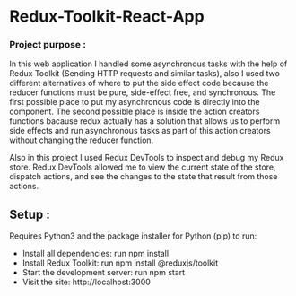 # Redux-Toolkit-React-App


### Project purpose :

In this web application I handled some asynchronous tasks with the help of Redux Toolkit (Sending HTTP requests and similar tasks), also I used two different alternatives of where to put the side effect code because the reducer functions must be pure, side-effect free, and synchronous. The first possible place to put my asynchronous code is directly into the component. The second possible place is inside the action creators functions bacause redux actually has a solution that allows us to perform side effects and run asynchronous tasks as part of this action creators without changing the reducer function. 

Also in this project I used Redux DevTools to inspect and debug my Redux store. Redux DevTools allowed me to view the current state of the store, dispatch actions, and see the changes to the state that result from those actions.



## Setup :

Requires Python3 and the package installer for Python (pip) to run:

- Install all dependencies: run npm install
- Install Redux Toolkit: run npm install @reduxjs/toolkit
- Start the development server: run npm start
- Visit the site: http://localhost:3000
